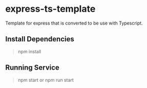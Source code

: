 # express-ts-template
Template for express that is converted to be use with Typescript.

## Install Dependencies
> npm install

## Running Service
> npm start or npm run start
